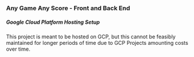 ### Any Game Any Score - Front and Back End

##### Google Cloud Platform Hosting Setup
This project is meant to be hosted on GCP, but this cannot be feasibly maintained for longer periods of time due to GCP Projects amounting costs over time.

